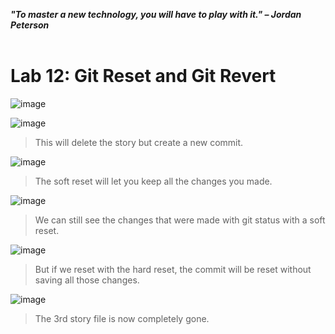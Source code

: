 ***"To master a new technology, you will have to play with it." – Jordan Peterson***
<br><br>

# Lab 12: Git Reset and Git Revert
![image](https://github.com/user-attachments/assets/50af2764-d831-4198-ab23-2b646ccb7118) 

![image](https://github.com/user-attachments/assets/1f07ffc7-5613-4eb5-b086-46b66e033f26) 
>This will delete the story but create a new commit.

![image](https://github.com/user-attachments/assets/dc9524da-362f-4449-8f47-dc7b97d07af4)
>The soft reset will let you keep all the changes you made.

![image](https://github.com/user-attachments/assets/44da4c30-7418-4523-b3d7-d3bd434f45dc)
>We can still see the changes that were made with git status with a soft reset.

![image](https://github.com/user-attachments/assets/ad752b2d-3965-4a5b-84e3-cae50a630554)
>But if we reset with the hard reset, the commit will be reset without saving all those changes.

![image](https://github.com/user-attachments/assets/71414a14-c1fb-4d07-ba24-d7d16e00b3cb)
>The 3rd story file is now completely gone.
